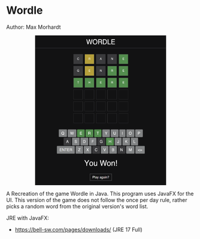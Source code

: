 # Wordle
Author: Max Morhardt
<p align="center" width="100%">
  <img src="./assets/game_preview.png" width="350" height="400" align="center">
</p>

A Recreation of the game Wordle in Java. This program uses JavaFX for the UI. This version of the game does not follow the once per day rule, rather picks a random word from the original version's word list.

JRE with JavaFX:
- https://bell-sw.com/pages/downloads/ (JRE 17 Full)
